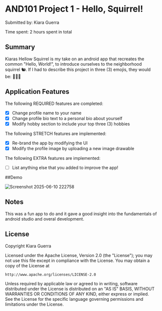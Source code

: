 
# AND101 Project 1 - Hello, Squirrel!

Submitted by: Kiara Guerra 

Time spent: 2 hours spent in total

## Summary

Kiaras Hellow Squirrel is my take on an android app that recreates the common "Hello, World!", to introduce ourselves to the neighborhood squirrel 🐿. 
If I had to describe this project in three (3) emojis, they would be: 🌸🦋🌼

## Application Features


The following REQUIRED features are completed:

- [X] Change profile name to your name
- [X] Change profile bio text to a personal bio about yourself
- [X] Modify hobby section to include your top three (3) hobbies

The following STRETCH features are implemented:

- [X] Re-brand the app by modifying the UI
- [X] Modify the profile image by uploading a new image drawable

The following EXTRA features are implemented:

- [ ] List anything else that you added to improve the app!

##Demo

![Screenshot 2025-06-10 222758](https://github.com/user-attachments/assets/83a6d18c-0c45-4f69-87ce-a2b022685513)

## Notes

This was a fun app to do and it gave a good insight into the fundamentals of android studio and overal development. 
## License

Copyright Kiara Guerra

Licensed under the Apache License, Version 2.0 (the "License");
you may not use this file except in compliance with the License.
You may obtain a copy of the License at

    http://www.apache.org/licenses/LICENSE-2.0

Unless required by applicable law or agreed to in writing, software
distributed under the License is distributed on an "AS IS" BASIS,
WITHOUT WARRANTIES OR CONDITIONS OF ANY KIND, either express or implied.
See the License for the specific language governing permissions and
limitations under the License.
